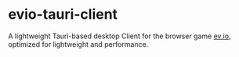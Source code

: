 # evio-tauri-client
A lightweight Tauri-based desktop Client for the browser game [ev.io](https://ev.io), optimized for lightweight and performance.
